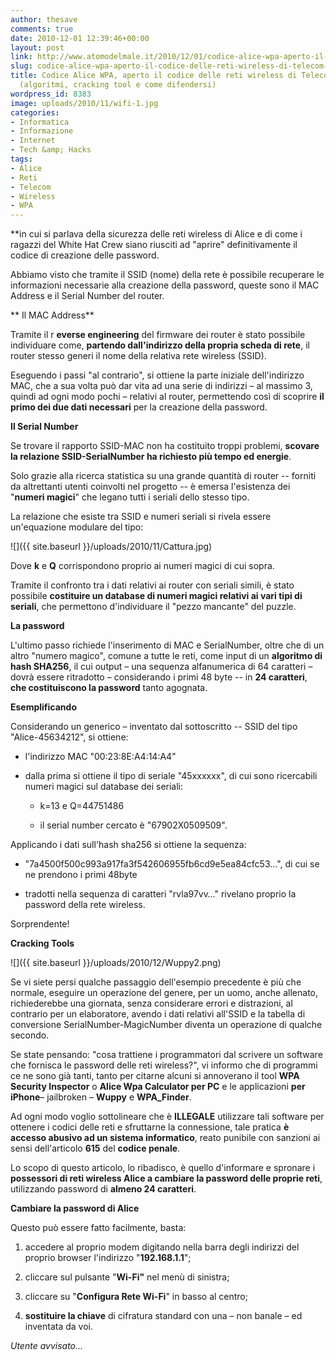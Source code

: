 ```yaml
---
author: thesave
comments: true
date: 2010-12-01 12:39:46+00:00
layout: post
link: http://www.atomodelmale.it/2010/12/01/codice-alice-wpa-aperto-il-codice-delle-reti-wireless-di-telecom-%e2%80%93-parte-ii-algoritmi-cracking-tool-e-come-difendersi/
slug: codice-alice-wpa-aperto-il-codice-delle-reti-wireless-di-telecom-%e2%80%93-parte-ii-algoritmi-cracking-tool-e-come-difendersi
title: Codice Alice WPA, aperto il codice delle reti wireless di Telecom – Parte II
  (algoritmi, cracking tool e come difendersi)
wordpress_id: 8383
image: uploads/2010/11/wifi-1.jpg
categories:
- Informatica
- Informazione
- Internet
- Tech &amp; Hacks
tags:
- Alice
- Reti
- Telecom
- Wireless
- WPA
---
```


 **in cui si parlava della sicurezza delle reti wireless di Alice e di come i ragazzi del White Hat Crew siano riusciti ad "aprire" definitivamente il codice di creazione delle password.

Abbiamo visto che tramite il SSID (nome) della rete è possibile recuperare le informazioni necessarie alla creazione della password, queste sono il MAC Address e il Serial Number del router.

** Il MAC Address**

Tramite il r **everse engineering** del firmware dei router è stato possibile individuare come, **partendo dall'indirizzo della propria scheda di rete**, il router stesso generi il nome della relativa rete wireless (SSID).

Eseguendo i passi "al contrario", si ottiene la parte iniziale dell'indirizzo MAC, che a sua volta può dar vita ad una serie di indirizzi – al massimo 3, quindi ad ogni modo pochi – relativi al router, permettendo così di scoprire **il primo dei due dati necessari** per la creazione della password.

**Il Serial Number**

Se trovare il rapporto SSID-MAC non ha costituito troppi problemi, **scovare la relazione SSID-SerialNumber ha richiesto più tempo ed energie**.

Solo grazie alla ricerca statistica su una grande quantità di router -- forniti da altrettanti utenti coinvolti nel progetto -- è emersa l'esistenza dei "**numeri magici**" che legano tutti i seriali dello stesso tipo.

La relazione che esiste tra SSID e numeri seriali si rivela essere un'equazione modulare del tipo:

![]({{ site.baseurl }}/uploads/2010/11/Cattura.jpg)

Dove **k** e **Q** corrispondono proprio ai numeri magici di cui sopra.

Tramite il confronto tra i dati relativi ai router con seriali simili, è stato possibile **costituire un database di numeri magici relativi ai vari tipi di seriali**, che permettono d'individuare il "pezzo mancante" del puzzle.

**La password**

L'ultimo passo richiede l'inserimento di MAC e SerialNumber, oltre che di un altro "numero magico", comune a tutte le reti, come input di un **algoritmo di hash SHA256**, il cui output – una sequenza alfanumerica di 64 caratteri – dovrà essere ritradotto – considerando i primi 48 byte -- in **24 caratteri**, **che costituiscono la password** tanto agognata.

**Esemplificando**

Considerando un generico – inventato dal sottoscritto -- SSID del tipo "Alice-45634212", si ottiene:

	
  * l'indirizzo MAC "00:23:8E:A4:14:A4"

	
  * dalla prima si ottiene il tipo di seriale "45xxxxxx", di cui sono ricercabili numeri magici sul database dei seriali:

	
    * k=13 e Q=44751486

	
    * il serial number cercato è "67902X0509509".

Applicando i dati sull'hash sha256 si ottiene la sequenza:

	
  * "7a4500f500c993a917fa3f542606955fb6cd9e5ea84cfc53…", di cui se ne prendono i primi 48byte

	
  * tradotti nella sequenza di caratteri "rvla97vv…" rivelano proprio la password della rete wireless.

Sorprendente!

**Cracking Tools**

![]({{ site.baseurl }}/uploads/2010/12/Wuppy2.png)

Se vi siete persi qualche passaggio dell'esempio precedente è più che normale, eseguire un operazione del genere, per un uomo, anche allenato, richiederebbe una giornata, senza considerare errori e distrazioni, al contrario per un elaboratore, avendo i dati relativi all'SSID e la tabella di conversione SerialNumber-MagicNumber diventa un operazione di qualche secondo.

Se state pensando: "cosa trattiene i programmatori dal scrivere un software che fornisca le password delle reti wireless?", vi informo che di programmi ce ne sono già tanti, tanto per citarne alcuni si annoverano il tool **WPA Security Inspector** o **Alice Wpa Calculator  per PC** e le applicazioni **per iPhone**– jailbroken – **Wuppy** e **WPA_Finder**.

Ad ogni modo voglio sottolineare che è **ILLEGALE** utilizzare tali software per ottenere i codici delle reti e sfruttarne la connessione, tale pratica **è accesso abusivo ad un sistema informatico**, reato punibile con sanzioni ai sensi dell'articolo **615** del **codice penale**.

Lo scopo di questo articolo, lo ribadisco, è quello d'informare e spronare i **possessori di reti wireless Alice a cambiare la password delle proprie reti**, utilizzando password di **almeno 24 caratteri**.

**Cambiare la password di Alice**

Questo può essere fatto facilmente, basta:

	
  1. accedere al proprio modem digitando nella barra degli indirizzi del proprio browser l'indirizzo "**192.168.1.1**";

	
  2. cliccare sul pulsante "**Wi-Fi"** nel menù di sinistra;

	
  3. cliccare su "**Configura Rete Wi-Fi**" in basso al centro;

	
  4. **sostituire la chiave** di cifratura standard con una – non banale – ed inventata da voi.

_Utente avvisato..._

